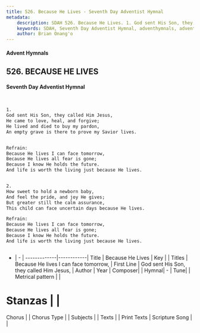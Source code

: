 ```yaml
---
title: 526. Because He Lives - Seventh Day Adventist Hymnal
metadata:
    description: SDAH 526. Because He Lives. 1. God sent His Son, they called Him Jesus, He came to love, heal, and forgive; He lived and died to buy my pardon, An empty grave is there to prove my Savior lives. 
    keywords: SDAH, Seventh Day Adventist Hymnal, adventhymnals, advent hymnals, Because He Lives, God sent His Son, they called Him Jesus, ,Because He lives I can face tomorrow,
    author: Brian Onang'o
---
```


#### Advent Hymnals
## 526. BECAUSE HE LIVES
#### Seventh Day Adventist Hymnal

```txt


1.
God sent His Son, they called Him Jesus,
He came to love, heal, and forgive;
He lived and died to buy my pardon,
An empty grave is there to prove my Savior lives.


Refrain:
Because He lives I can face tomorrow,
Because He lives all fear is gone;
Because I know He holds the future.
And life is worth the living just because He lives.


2.
How sweet to hold a newborn baby,
And feel the pride, and joy He gives;
But greater still the calm assurance,
This child can face uncertain days because He lives.

Refrain:
Because He lives I can face tomorrow,
Because He lives all fear is gone;
Because I know He holds the future.
And life is worth the living just because He lives.



```

- |   -  |
-------------|------------|
Title | Because He Lives |
Key |  |
Titles | Because He lives I can face tomorrow, |
First Line | God sent His Son, they called Him Jesus, |
Author | 
Year | 
Composer|  |
Hymnal|  - |
Tune|  |
Metrical pattern | |
# Stanzas |  |
Chorus |  |
Chorus Type |  |
Subjects |  |
Texts |  |
Print Texts | 
Scripture Song |  |
  
